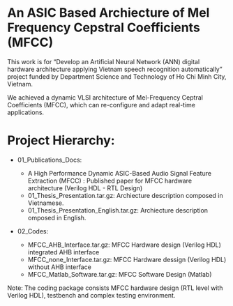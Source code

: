 # An ASIC Based Archiecture of Mel Frequency Cepstral Coefficients (MFCC)
		
This work is for “Develop an Artificial Neural Network (ANN) digital hardware architecture applying Vietnam speech recognition automatically” project funded by Department Science and Technology of Ho Chi Minh City, Vietnam.

We achieved a dynamic VLSI architecture of Mel-Frequency Ceptral Coefficients (MFCC), which can re-configure and adapt real-time applications. 

   
# Project Hierarchy:

- 01_Publications_Docs:

   + A High Performance Dynamic ASIC-Based Audio Signal Feature Extraction (MFCC) : Published paper for MFCC hardware architecture (Verilog HDL - RTL Design)
   + 01_Thesis_Presentation.tar.gz: Archiecture description composed in Vietnamese. 
   + 01_Thesis_Presentation_English.tar.gz: Archiecture description omposed in English.

- 02_Codes:

   + MFCC_AHB_Interface.tar.gz: MFCC Hardware design (Verilog HDL) integrated AHB interface	
   + MFCC_none_Interface.tar.gz: MFCC Hardware dessign (Verilog HDL) without AHB interface
   + MFCC_Matlab_Software.tar.gz: MFCC Software Design (Matlab)

Note: The coding package consists MFCC hardware design (RTL level with Verilog HDL), testbench and complex testing environment.
